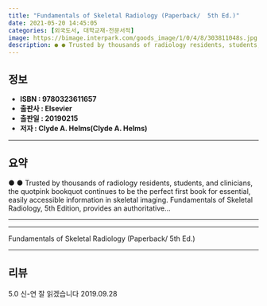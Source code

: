 ```yaml
---
title: "Fundamentals of Skeletal Radiology (Paperback/  5th Ed.)"
date: 2021-05-20 14:45:05
categories: [외국도서, 대학교재-전문서적]
image: https://bimage.interpark.com/goods_image/1/0/4/8/303811048s.jpg
description: ● ● Trusted by thousands of radiology residents, students, and clinicians, the quotpink bookquot continues to be the perfect first book for essential, easily
---
```


## **정보**

- **ISBN : 9780323611657**
- **출판사 : Elsevier**
- **출판일 : 20190215**
- **저자 : Clyde A. Helms(Clyde A. Helms)**

------



## **요약**

●  ●  Trusted by thousands of radiology residents, students, and clinicians, the quotpink bookquot continues to be the perfect first book for essential, easily accessible information in skeletal imaging. Fundamentals of Skeletal Radiology, 5th Edition, provides an authoritative... 

------



------


Fundamentals of Skeletal Radiology (Paperback/  5th Ed.) 

------


## **리뷰** 

5.0 신-연 잘 읽겠습니다 2019.09.28 <br/>